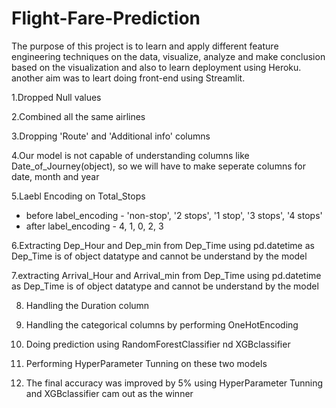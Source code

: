 # Flight-Fare-Prediction

The purpose of this project is to learn and apply different feature engineering techniques on the data, visualize, analyze and make conclusion based on the visualization and also to learn deployment using Heroku. another aim was to leart doing front-end using Streamlit.



1.Dropped Null values

2.Combined all the same airlines

3.Dropping 'Route' and 'Additional info' columns

4.Our model is not capable of understanding columns like Date_of_Journey(object), 
  so we will have to make seperate columns for date, month and year

5.Laebl Encoding on Total_Stops
- before label_encoding - 'non-stop', '2 stops', '1 stop', '3 stops', '4 stops'
- after label_encoding - 4, 1, 0, 2, 3

6.Extracting Dep_Hour and Dep_min from Dep_Time using pd.datetime as Dep_Time is of 
  object datatype and cannot be understand by the model

7.extracting Arrival_Hour and Arrival_min from Dep_Time using pd.datetime as Dep_Time is of 
  object datatype and cannot be understand by the model

8. Handling the Duration column

9. Handling the categorical columns by performing OneHotEncoding

10. Doing prediction using RandomForestClassifier nd XGBclassifier

11. Performing HyperParameter Tunning on these two models

12. The final accuracy was improved by 5% using HyperParameter Tunning and XGBclassifier cam out as the winner

